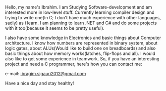 Hello, my name's Ibrahim. I am Studying Software-development and am interested more in low-level stuff. Currently learning compiler design
and trying to write one(In C; I don't have much experience with other languages, sadly) as i learn. I am planning to learn .NET and C# and do some 
projects with it too(because it seems to be pretty useful).

I also have some knowledge in Electronics and basic things about Computer architecture. I know how numbers are represented in binary system,
about logic gates, about ALUs(Would like to build one on breadboards) and also basic things about how memory works(latches,
flip-flops and all). 
I would also like to get some experience in teamwork. So, if you have an interesting project and need a C programmer, here's how you can contact me:

e-mail: ibragim.sigauri2012@gmail.com

Have a nice day and stay healthy!
